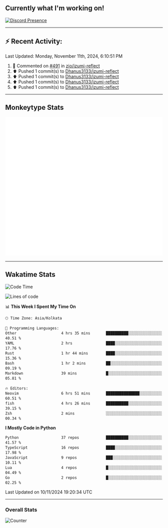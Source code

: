 ## Currently what I'm working on!
[![Discord Presence](https://lanyard.cnrad.dev/api/534981034400284712)](https://discord.com/users/534981034400284712)

---

## :zap: Recent Activity:
<!--RECENT_ACTIVITY:last_update-->
Last Updated: Monday, November 11th, 2024, 6:10:51 PM
<!--RECENT_ACTIVITY:last_update_end-->
<!--RECENT_ACTIVITY:start-->
1. 💬 Commented on [#491](https://github.com/zio/izumi-reflect/pull/491#issuecomment-2466913684) in [zio/izumi-reflect](https://github.com/zio/izumi-reflect)<br>
2. ⬆️ Pushed 1 commit(s) to [Dhanus3133/izumi-reflect](https://github.com/Dhanus3133/izumi-reflect)<br>
3. ⬆️ Pushed 1 commit(s) to [Dhanus3133/izumi-reflect](https://github.com/Dhanus3133/izumi-reflect)<br>
4. ⬆️ Pushed 1 commit(s) to [Dhanus3133/izumi-reflect](https://github.com/Dhanus3133/izumi-reflect)<br>
5. ⬆️ Pushed 1 commit(s) to [Dhanus3133/izumi-reflect](https://github.com/Dhanus3133/izumi-reflect)<br>
<!--RECENT_ACTIVITY:end-->

---

## Monkeytype Stats
<a href="https://monkeytype.com/profile/dhanus">
  <img src="https://raw.githubusercontent.com/Dhanus3133/Dhanus3133/monkeytype/monkeytype-lb.svg" alt="Monkeytype Profile" />
</a>

---

## Wakatime Stats
<!--START_SECTION:waka-->
![Code Time](http://img.shields.io/badge/Code%20Time-2%2C332%20hrs%2026%20mins-blue)

![Lines of code](https://img.shields.io/badge/From%20Hello%20World%20I%27ve%20Written-5.5%20million%20lines%20of%20code-blue)

📊 **This Week I Spent My Time On** 

```text
🕑︎ Time Zone: Asia/Kolkata

💬 Programming Languages: 
Other                    4 hrs 35 mins       ██████████░░░░░░░░░░░░░░░   40.51 % 
YAML                     2 hrs               ████░░░░░░░░░░░░░░░░░░░░░   17.76 % 
Rust                     1 hr 44 mins        ████░░░░░░░░░░░░░░░░░░░░░   15.36 % 
Bash                     1 hr 2 mins         ██░░░░░░░░░░░░░░░░░░░░░░░   09.19 % 
Markdown                 39 mins             █░░░░░░░░░░░░░░░░░░░░░░░░   05.81 % 

🔥 Editors: 
Neovim                   6 hrs 51 mins       ███████████████░░░░░░░░░░   60.51 % 
fish                     4 hrs 26 mins       ██████████░░░░░░░░░░░░░░░   39.15 % 
Zsh                      2 mins              ░░░░░░░░░░░░░░░░░░░░░░░░░   00.34 % 
```

**I Mostly Code in Python** 

```text
Python                   37 repos            ██████████░░░░░░░░░░░░░░░   41.57 % 
TypeScript               16 repos            ████░░░░░░░░░░░░░░░░░░░░░   17.98 % 
JavaScript               9 repos             ███░░░░░░░░░░░░░░░░░░░░░░   10.11 % 
Lua                      4 repos             █░░░░░░░░░░░░░░░░░░░░░░░░   04.49 % 
Go                       2 repos             █░░░░░░░░░░░░░░░░░░░░░░░░   02.25 % 
```




 Last Updated on 10/11/2024 19:20:34 UTC
<!--END_SECTION:waka-->
---

### Overall Stats

<img src="https://moe-counter.glitch.me/get/@Dhanus3133?theme=asoul" alt="Counter" />
